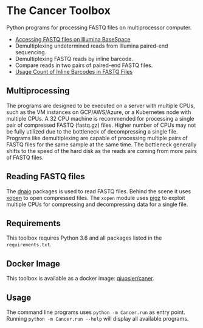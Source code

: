 # The Cancer Toolbox
Python programs for processing FASTQ files on multiprocessor computer.
* [Accessing FASTQ files on Illumina BaseSpace](docs/BaseSpace.md)
* Demultiplexing undetermined reads from Illumina paired-end sequencing.
* Demultiplexing FASTQ reads by inline barcode.
* Compare reads in two pairs of paired-end FASTQ files.
* [Usage Count of Inline Barcodes in FASTQ Files](docs/CountInlineBarcode.md)

## Multiprocessing
The programs are designed to be executed on a server with multiple CPUs, such as the VM instances on GCP/AWS/Azure, or a Kubernetes node with multiple CPUs. A 32 CPU machine is recommended for processing a single pair of compressed FASTQ (fastq.gz) files. Higher number of CPUs may not be fully utilized due to the bottleneck of decompressing a single file. Programs like demultiplexing are capable of processing multiple pairs of FASTQ files for the same sample at the same time. The bottleneck generally shifts to the speed of the hard disk as the reads are coming from more pairs of FASTQ files.

## Reading FASTQ files
The [dnaio](https://github.com/marcelm/dnaio/) packages is used to read FASTQ files. Behind the scene it uses [xopen](https://github.com/marcelm/xopen/) to open compressed files. The `xopen` module uses [pigz](https://zlib.net/pigz/) to exploit multiple CPUs for compressing and decompressing data for a single file.

## Requirements
This toolbox requires Python 3.6 and all packages listed in the `requirements.txt`.

## Docker Image
This toolbox is available as a docker image: [qiuosier/caner](https://hub.docker.com/repository/docker/qiuosier/cancer).

## Usage
The command line programs uses `python -m Cancer.run` as entry point. Running `python -m Cancer.run --help` will display all available programs.
